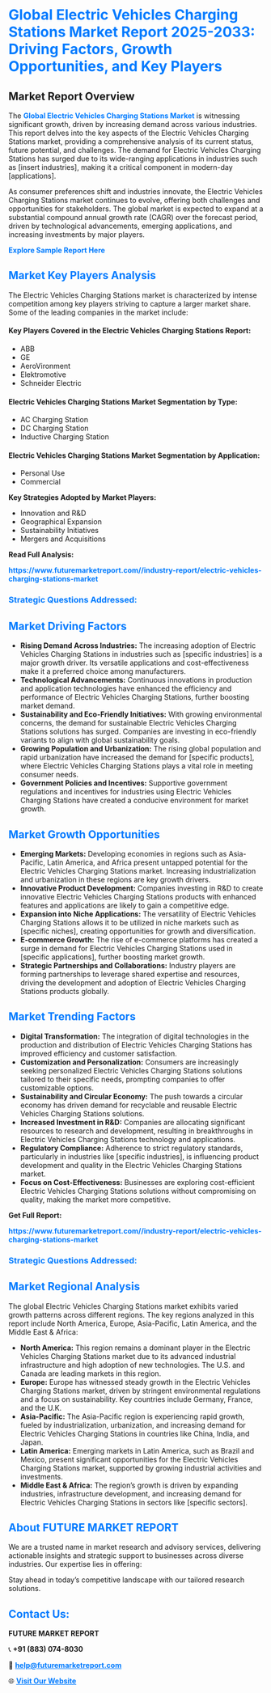 <h1 style="color: #007BFF;">Global Electric Vehicles Charging Stations Market Report 2025-2033: Driving Factors, Growth Opportunities, and Key Players</h1>

<section id="overview">
<h2>Market Report Overview</h2>
<p>The <a href="https://www.futuremarketreport.com//industry-report/electric-vehicles-charging-stations-market" style="color: #007BFF; text-decoration: none;"><strong>Global Electric Vehicles Charging Stations Market</strong></a> is witnessing significant growth, driven by increasing demand across various industries. This report delves into the key aspects of the Electric Vehicles Charging Stations market, providing a comprehensive analysis of its current status, future potential, and challenges. The demand for Electric Vehicles Charging Stations has surged due to its wide-ranging applications in industries such as [insert industries], making it a critical component in modern-day [applications].</p>
<p>As consumer preferences shift and industries innovate, the Electric Vehicles Charging Stations market continues to evolve, offering both challenges and opportunities for stakeholders. The global market is expected to expand at a substantial compound annual growth rate (CAGR) over the forecast period, driven by technological advancements, emerging applications, and increasing investments by major players.</p>
</section>

<section id="overview">
<p><a href="https://www.futuremarketreport.com//request-sample/reportId=81830" style="color: #007BFF; text-decoration: none;"><strong>Explore Sample Report Here</strong></a></p>
</section>

<section id="key-players">
<h2 style="color: #007BFF;">Market Key Players Analysis</h2>
<p>The Electric Vehicles Charging Stations market is characterized by intense competition among key players striving to capture a larger market share. Some of the leading companies in the market include:</p>
<h4>Key Players Covered in the Electric Vehicles Charging Stations Report:</h4>
<ul><li>ABB</li><li>GE</li><li>AeroVironment</li><li>Elektromotive</li><li>Schneider Electric</li></ul>
<h4>Electric Vehicles Charging Stations Market Segmentation by Type:</h4>
<ul><li>AC Charging Station</li><li>DC Charging Station</li><li>Inductive Charging Station</li></ul>

<h4>Electric Vehicles Charging Stations Market Segmentation by Application:</h4>
<ul><li>Personal Use</li><li>Commercial</li></ul>
<p><strong>Key Strategies Adopted by Market Players:</strong></p>
<ul>
<li>Innovation and R&D</li>
<li>Geographical Expansion</li>
<li>Sustainability Initiatives</li>
<li>Mergers and Acquisitions</li>
</ul>
</section>

<section>
<p><strong>Read Full Analysis: </strong></p><a href="https://www.futuremarketreport.com//industry-report/electric-vehicles-charging-stations-market" style="color: #007BFF; text-decoration: none;"><strong>https://www.futuremarketreport.com//industry-report/electric-vehicles-charging-stations-market</strong></a>
<h3 style="color: #007BFF;">Strategic Questions Addressed:</h3>
</section>

<section id="driving-factors">
<h2 style="color: #007BFF;">Market Driving Factors</h2>
<ul>
<li><strong>Rising Demand Across Industries:</strong> The increasing adoption of Electric Vehicles Charging Stations in industries such as [specific industries] is a major growth driver. Its versatile applications and cost-effectiveness make it a preferred choice among manufacturers.</li>
<li><strong>Technological Advancements:</strong> Continuous innovations in production and application technologies have enhanced the efficiency and performance of Electric Vehicles Charging Stations, further boosting market demand.</li>
<li><strong>Sustainability and Eco-Friendly Initiatives:</strong> With growing environmental concerns, the demand for sustainable Electric Vehicles Charging Stations solutions has surged. Companies are investing in eco-friendly variants to align with global sustainability goals.</li>
<li><strong>Growing Population and Urbanization:</strong> The rising global population and rapid urbanization have increased the demand for [specific products], where Electric Vehicles Charging Stations plays a vital role in meeting consumer needs.</li>
<li><strong>Government Policies and Incentives:</strong> Supportive government regulations and incentives for industries using Electric Vehicles Charging Stations have created a conducive environment for market growth.</li>
</ul>
</section>

<section id="growth-opportunities">
<h2 style="color: #007BFF;">Market Growth Opportunities</h2>
<ul>
<li><strong>Emerging Markets:</strong> Developing economies in regions such as Asia-Pacific, Latin America, and Africa present untapped potential for the Electric Vehicles Charging Stations market. Increasing industrialization and urbanization in these regions are key growth drivers.</li>
<li><strong>Innovative Product Development:</strong> Companies investing in R&D to create innovative Electric Vehicles Charging Stations products with enhanced features and applications are likely to gain a competitive edge.</li>
<li><strong>Expansion into Niche Applications:</strong> The versatility of Electric Vehicles Charging Stations allows it to be utilized in niche markets such as [specific niches], creating opportunities for growth and diversification.</li>
<li><strong>E-commerce Growth:</strong> The rise of e-commerce platforms has created a surge in demand for Electric Vehicles Charging Stations used in [specific applications], further boosting market growth.</li>
<li><strong>Strategic Partnerships and Collaborations:</strong> Industry players are forming partnerships to leverage shared expertise and resources, driving the development and adoption of Electric Vehicles Charging Stations products globally.</li>
</ul>
</section>

<section id="trending-factors">
<h2 style="color: #007BFF;">Market Trending Factors</h2>
<ul>
<li><strong>Digital Transformation:</strong> The integration of digital technologies in the production and distribution of Electric Vehicles Charging Stations has improved efficiency and customer satisfaction.</li>
<li><strong>Customization and Personalization:</strong> Consumers are increasingly seeking personalized Electric Vehicles Charging Stations solutions tailored to their specific needs, prompting companies to offer customizable options.</li>
<li><strong>Sustainability and Circular Economy:</strong> The push towards a circular economy has driven demand for recyclable and reusable Electric Vehicles Charging Stations solutions.</li>
<li><strong>Increased Investment in R&D:</strong> Companies are allocating significant resources to research and development, resulting in breakthroughs in Electric Vehicles Charging Stations technology and applications.</li>
<li><strong>Regulatory Compliance:</strong> Adherence to strict regulatory standards, particularly in industries like [specific industries], is influencing product development and quality in the Electric Vehicles Charging Stations market.</li>
<li><strong>Focus on Cost-Effectiveness:</strong> Businesses are exploring cost-efficient Electric Vehicles Charging Stations solutions without compromising on quality, making the market more competitive.</li>
</ul>
</section>

<section>
<p><strong>Get Full Report: </strong></p><a href="https://www.futuremarketreport.com//industry-report/electric-vehicles-charging-stations-market" style="color: #007BFF; text-decoration: none;"><strong>https://www.futuremarketreport.com//industry-report/electric-vehicles-charging-stations-market</strong></a>
<h3 style="color: #007BFF;">Strategic Questions Addressed:</h3>
</section>


<section id="regional-analysis">
<h2 style="color: #007BFF;">Market Regional Analysis</h2>
<p>The global Electric Vehicles Charging Stations market exhibits varied growth patterns across different regions. The key regions analyzed in this report include North America, Europe, Asia-Pacific, Latin America, and the Middle East & Africa:</p>
<ul>
<li><strong>North America:</strong> This region remains a dominant player in the Electric Vehicles Charging Stations market due to its advanced industrial infrastructure and high adoption of new technologies. The U.S. and Canada are leading markets in this region.</li>
<li><strong>Europe:</strong> Europe has witnessed steady growth in the Electric Vehicles Charging Stations market, driven by stringent environmental regulations and a focus on sustainability. Key countries include Germany, France, and the U.K.</li>
<li><strong>Asia-Pacific:</strong> The Asia-Pacific region is experiencing rapid growth, fueled by industrialization, urbanization, and increasing demand for Electric Vehicles Charging Stations in countries like China, India, and Japan.</li>
<li><strong>Latin America:</strong> Emerging markets in Latin America, such as Brazil and Mexico, present significant opportunities for the Electric Vehicles Charging Stations market, supported by growing industrial activities and investments.</li>
<li><strong>Middle East & Africa:</strong> The region’s growth is driven by expanding industries, infrastructure development, and increasing demand for Electric Vehicles Charging Stations in sectors like [specific sectors].</li>
</ul>
</section>

<footer>
<h2 style="color: #007BFF;">About FUTURE MARKET REPORT</h2>
<p>We are a trusted name in market research and advisory services, delivering actionable insights and strategic support to businesses across diverse industries. Our expertise lies in offering:</p>

<p>Stay ahead in today’s competitive landscape with our tailored research solutions.</p>

<h2 style="color: #007BFF;">Contact Us:</h2>
<p><strong>FUTURE MARKET REPORT</strong></p>
<p>📞 <strong>+91 (883) 074-8030</strong></p>
<p>📧 <strong><a href="mailto:help@futuremarketreport.com" style="color: #007BFF;">help@futuremarketreport.com</a></strong></p>
<p>🌐 <strong><a href="https://www.futuremarketreport.com/" style="color: #007BFF;">Visit Our Website</a></strong></p>
</footer>